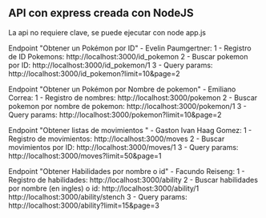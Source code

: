## API con express creada con NodeJS

La api no requiere clave, se puede ejecutar con
node app.js

Endpoint "Obtener un Pokémon por ID" - Evelin Paumgertner:
1 - Registro de ID Pokemons:
http://localhost:3000/id_pokemon
2 - Buscar pokemon por ID:
http://localhost:3000/id_pokemon/1
3 - Query params:
http://localhost:3000/id_pokemon?limit=10&page=2

Endpoint "Obtener un Pokémon por Nombre de pokemon" - Emiliano Correa:
1 - Registro de nombres:
http://localhost:3000/pokemon
2 - Buscar pokemon por nombre de pokemon:
http://localhost:3000/pokemon/1
3 - Query params:
http://localhost:3000/pokemon?limit=10&page=2
 
Endpoint "Obtener listas de movimientos " - Gaston Ivan Haag Gomez:
1 - Registro de movimientos:
http://localhost:3000/moves
2 - Buscar movimientos por ID:
http://localhost:3000/moves/1
3 - Query params:
http://localhost:3000/moves?limit=50&page=1

Endpoint "Obtener Habilidades por nombre o id" - Facundo Reiseng:
1 - Registro de habilidades:
http://localhost:3000/ability
2 - Buscar habilidades por nombre (en ingles) o id:
http://localhost:3000/ability/1
http://localhost:3000/ability/stench
3 - Query params:
http://localhost:3000/ability?limit=15&page=3